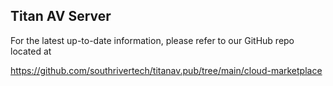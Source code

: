 ## Titan AV Server

For the latest up-to-date information, please refer to our GitHub repo located at

https://github.com/southrivertech/titanav.pub/tree/main/cloud-marketplace
